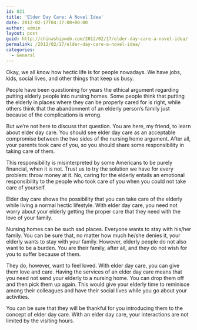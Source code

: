 ```yaml
---
id: 821
title: 'Elder Day Care: A Novel Idea'
date: 2012-02-17T04:37:00+00:00
author: admin
layout: post
guid: http://chinashipweb.com/2012/02/17/elder-day-care-a-novel-idea/
permalink: /2012/02/17/elder-day-care-a-novel-idea/
categories:
  - General
---
```

Okay, we all know how hectic life is for people nowadays. We have jobs, kids, social lives, and other things that keep us busy.

People have been questioning for years the ethical argument regarding putting elderly people into nursing homes. Some people think that putting the elderly in places where they can be properly cared for is right, while others think that the abandonment of an elderly person&#8217;s family just because of the complications is wrong.

But we&#8217;re not here to discuss that question. You are here, my friend, to learn about elder day care. You should see elder day care as an acceptable compromise between the two sides of the nursing home argument. After all, your parents took care of you, so you should share some responsibility in taking care of them.

This responsibility is misinterpreted by some Americans to be purely financial, when it is not. Trust us to try the solution we have for every problem: throw money at it. No, caring for the elderly entails an emotional responsibility to the people who took care of you when you could not take care of yourself.

Elder day care shows the possibility that you can take care of the elderly while living a normal hectic lifestyle. With elder day care, you need not worry about your elderly getting the proper care that they need with the love of your family.

Nursing homes can be such sad places. Everyone wants to stay with his/her family. You can be sure that, no matter how much he/she denies it, your elderly wants to stay with your family. However, elderly people do not also want to be a burden. You are their family, after all, and they do not wish for you to suffer because of them.

They do, however, want to feel loved. With elder day care, you can give them love and care. Having the services of an elder day care means that you need not send your elderly to a nursing home. You can drop them off and then pick them up again. This would give your elderly time to reminisce among their colleagues and have their social lives while you go about your activities.

You can be sure that they will be thankful for you introducing them to the concept of elder day care. With an elder day care, your interactions are not limited by the visiting hours.